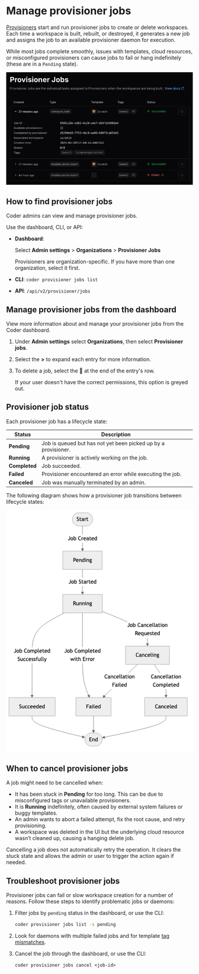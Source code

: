 # Manage provisioner jobs

[Provisioners](./index.md) start and run provisioner jobs to create or delete workspaces.
Each time a workspace is built, rebuilt, or destroyed, it generates a new job and assigns
the job to an available provisioner daemon for execution.

While most jobs complete smoothly, issues with templates, cloud resources, or misconfigured
provisioners can cause jobs to fail or hang indefinitely (these are in a `Pending` state).

![Provisioner jobs in the dashboard](../../images/admin/provisioners/provisioner-jobs.png)

## How to find provisioner jobs

Coder admins can view and manage provisioner jobs.

Use the dashboard, CLI, or API:

- **Dashboard**:

   Select **Admin settings** > **Organizations** > **Provisioner Jobs**

   Provisioners are organization-specific. If you have more than one organization, select it first.

- **CLI**: `coder provisioner jobs list`
- **API**: `/api/v2/provisioner/jobs`

## Manage provisioner jobs from the dashboard

View more information about and manage your provisioner jobs from the Coder dashboard.

1. Under **Admin settings** select **Organizations**, then select **Provisioner jobs**.

1. Select the **>** to expand each entry for more information.

1. To delete a job, select the 🚫 at the end of the entry's row.

   If your user doesn't have the correct permissions, this option is greyed out.

## Provisioner job status

Each provisioner job has a lifecycle state:

| Status        | Description                                                    |
|---------------|----------------------------------------------------------------|
| **Pending**   | Job is queued but has not yet been picked up by a provisioner. |
| **Running**   | A provisioner is actively working on the job.                  |
| **Completed** | Job succeeded.                                                 |
| **Failed**    | Provisioner encountered an error while executing the job.      |
| **Canceled**  | Job was manually terminated by an admin.                       |

The following diagram shows how a provisioner job transitions between lifecycle states:

![Provisioner jobs state transitions](../../images/admin/provisioners/provisioner-jobs-status-flow.png)

## When to cancel provisioner jobs

A job might need to be cancelled when:

- It has been stuck in **Pending** for too long. This can be due to misconfigured tags or unavailable provisioners.
- It is **Running** indefinitely, often caused by external system failures or buggy templates.
- An admin wants to abort a failed attempt, fix the root cause, and retry provisioning.
- A workspace was deleted in the UI but the underlying cloud resource wasn’t cleaned up, causing a hanging delete job.

Cancelling a job does not automatically retry the operation.
It clears the stuck state and allows the admin or user to trigger the action again if needed.

## Troubleshoot provisioner jobs

Provisioner jobs can fail or slow workspace creation for a number of reasons.
Follow these steps to identify problematic jobs or daemons:

1. Filter jobs by `pending` status in the dashboard, or use the CLI:

   ```bash
   coder provisioner jobs list -s pending
   ```

1. Look for daemons with multiple failed jobs and for template [tag mismatches](./index.md#provisioner-tags).

1. Cancel the job through the dashboard, or use the CLI:

   ```shell
   coder provisioner jobs cancel <job-id>
   ```
